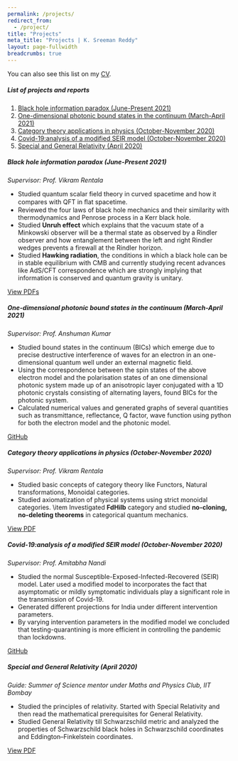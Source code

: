 ```yaml
---
permalink: /projects/
redirect_from:
  - /project/
title: "Projects"
meta_title: "Projects | K. Sreeman Reddy"
layout: page-fullwidth
breadcrumbs: true
---
```

You can also see this list on my <a class="waves-effect waves-light btn" href='/CV.pdf' target="_blank">CV</a>.

##### List of projects and reports

1. [Black hole information paradox (June-Present 2021)](#black-hole-information-paradox-june-present-2021)
1. [One-dimensional photonic bound states in the continuum (March-April 2021)](#one-dimensional-photonic-bound-states-in-the-continuum-march-april-2021)
1. [Category theory applications in physics (October-November 2020)](#category-theory-applications-in-physics-october-november-2020)
1. [Covid-19:analysis of a modified SEIR model (October-November 2020)](#covid-19analysis-of-a-modified-seir-model-october-november-2020)
1. [Special and General Relativity (April 2020)](#special-and-general-relativity-april-2020)

##### Black hole information paradox (June-Present 2021)
*Supervisor: Prof. Vikram Rentala*
- Studied quantum scalar field theory in curved spacetime and how it compares with QFT in ﬂat spacetime.
- Reviewed the four laws of black hole mechanics and their similarity with thermodynamics and Penrose process in a Kerr black hole.
- Studied **Unruh effect** which explains that the vacuum state of a Minkowski observer will be a thermal state as observed by a Rindler observer and how entanglement between the left and right Rindler wedges prevents a firewall at the Rindler horizon.
- Studied **Hawking radiation**, the conditions in which a black hole can be in stable equilibrium with CMB and currently studying recent advances like AdS/CFT correspondence which are strongly implying that information is conserved and quantum gravity is unitary.

<a class="waves-effect waves-light btn" href='https://github.com/IamSreeman/LaTeX/tree/master/BlackHoleInformationParadox' target="_blank">View PDFs</a> 

##### One-dimensional photonic bound states in the continuum (March-April 2021)
*Supervisor: Prof. Anshuman Kumar*
- Studied bound states in the continuum (BICs) which emerge due to precise destructive interference of waves for an electron in an one-dimensional quantum well under an external magnetic field.
- Using the correspondence between the spin states of the above electron model and the polarisation states of an one dimensional photonic system made up of an anisotropic layer conjugated with a 1D photonic crystals consisting of alternating layers, found BICs for the photonic system.
- Calculated numerical values and generated graphs of several quantities such as transmittance, reflectance, Q factor, wave function using python for both the electron model and the photonic model.

<a class="waves-effect waves-light btn" href='https://github.com/IamSreeman/1d-photonic-bound-states-in-the-continuum' target="_blank">GitHub</a>

##### Category theory applications in physics (October-November 2020)
*Supervisor: Prof. Vikram Rentala*
- Studied basic concepts of category theory like Functors, Natural transformations, Monoidal categories.
- Studied axiomatization of physical systems using strict monoidal categories.
\item Investigated **FdHilb** category and studied **no-cloning, no-deleting theorems** in categorical quantum mechanics.

<a class="waves-effect waves-light btn" href='https://github.com/iamsreeman/LaTeX/blob/master/CTAP/CTAP.pdf' target="_blank">View PDF</a> 

##### Covid-19:analysis of a modified SEIR model (October-November 2020)
*Supervisor: Prof. Amitabha Nandi*
- Studied the normal Susceptible-Exposed-Infected-Recovered (SEIR) model. Later used a modified model to incorporates the fact that asymptomatic or mildly symptomatic individuals play a significant role in the transmission of Covid-19.
- Generated different projections for India under different intervention parameters.
- By varying intervention parameters in the modified model we concluded that testing-quarantining is more efficient in controlling the pandemic than lockdowns.

<a class="waves-effect waves-light btn" href='https://github.com/iamsreeman/Nonlinear-dynamics' target="_blank">GitHub</a>

##### Special and General Relativity (April 2020)
*Guide: Summer of Science mentor under Maths and Physics Club, IIT Bombay*
- Studied the principles of relativity. Started with Special Relativity and then read the mathematical prerequisites for General Relativity.
- Studied General Relativity till Schwarzschild metric and analyzed the properties of Schwarzschild black holes in Schwarzschild coordinates
and Eddington–Finkelstein coordinates.

<a class="waves-effect waves-light btn" href='https://github.com/IamSreeman/LaTeX/raw/master/Special%20and%20General%20Relativity/Special%20and%20General%20Relativity.pdf' target="_blank">View PDF</a>